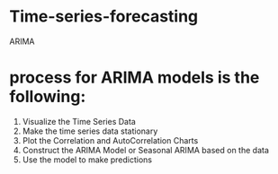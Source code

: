 # Time-series-forecasting
ARIMA

# process for ARIMA models is the following:

1. Visualize the Time Series Data
2. Make the time series data stationary
3. Plot the Correlation and AutoCorrelation Charts
4. Construct the ARIMA Model or Seasonal ARIMA based on the data
5. Use the model to make predictions
